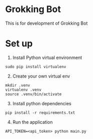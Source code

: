 # Grokking Bot
This is for development of Grokking Bot
# Set up
1. Install Python virtual environment
```
sudo pip install virtualenv
```
2. Create your own virtual env
```
mkdir .venv
virtualenv .venv
source .venv/bin/activate
```
3. Install python dependencies
```
pip install -r requirements.txt
```
4. Run the application
```
API_TOKEN=<api_token> python main.py
```
